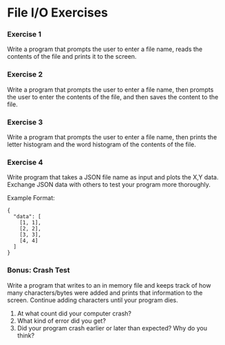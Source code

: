 # File I/O Exercises

### Exercise 1

Write a program that prompts the user to enter a file name, reads the contents of the file and prints it to the screen.

### Exercise 2

Write a program that prompts the user to enter a file name, then prompts the user to enter the contents of the file, and then saves the content to the file.

### Exercise 3

Write a program that prompts the user to enter a file name, then prints the letter histogram and the word histogram of the contents of the file.

### Exercise 4

Write program that takes a JSON file name as input and plots the X,Y data. Exchange JSON data with others to test your program more thoroughly.

Example Format:
```
{
  "data": [
    [1, 1],
    [2, 2],
    [3, 3],
    [4, 4]
  ]
}
```
### Bonus: Crash Test

Write a program that writes to an in memory file and keeps track of how many characters/bytes were added and prints that information to the screen. Continue adding characters until your program dies.

1. At what count did your computer crash?
2. What kind of error did you get?
3. Did your program crash earlier or later than expected? Why do you think?